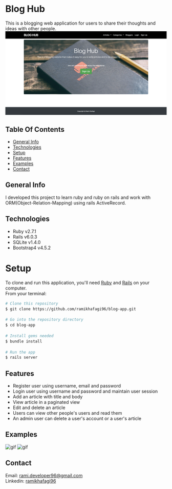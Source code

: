 # Blog Hub
This is a blogging web application for users to share their thoughts and ideas with other people. <br/>
 <img src="images/landing-page.png" alt="Logo">

## Table Of Contents
* [General Info](#general-info)
* [Technologies](#technologies)
* [Setup](#setup)
* [Features](#features)
* [Examples](#examples)
* [Contact](#contact)
## General Info
I developed this project to learn ruby and ruby on rails and work with ORM(Object-Relation-Mapping) using rails ActiveRecord.

## Technologies
* Ruby v2.7.1
* Rails v6.0.3
* SQLite v1.4.0
* Bootstrap4 v4.5.2

# Setup
To clone and run this application, you'll need [Ruby](https://www.ruby-lang.org/en/) and [Rails](https://rubyonrails.org) on your computer. <br/>
From your terminal:

```bash
# Clone this repository
$ git clone https://github.com/ramikhafagi96/blog-app.git

# Go into the repository directory
$ cd blog-app

# Install gems needed
$ bundle install

# Run the app
$ rails server
```

## Features
* Register user using username, email and password
* Login user using username and password and maintain user session
* Add an article with title and body
* View article in a paginated view
* Edit and delete an article
* Users can view other people's users and read them
* An admin user can delete a user's account or a user's article
 
 ## Examples
 <img src="images/signup.gif" alt="gif">
 <img src="images/show_features.gif" alt="gif">

## Contact
Email: rami.developer96@gmail.com <br/>
Linkedin: <a href="https://linkedin/in/ramikhafagi96">ramikhafagi96</a>
